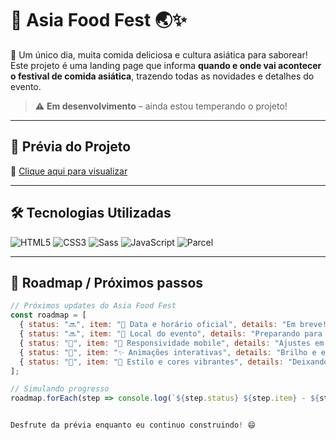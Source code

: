 # 🍜 Asia Food Fest 🌏✨

🎉 Um único dia, muita comida deliciosa e cultura asiática para saborear!  
Este projeto é uma landing page que informa **quando e onde vai acontecer o festival de comida asiática**, trazendo todas as novidades e detalhes do evento.  

> ⚠️ **Em desenvolvimento** – ainda estou temperando o projeto!  

---

## 🔗 Prévia do Projeto
🍱 [Clique aqui para visualizar](https://preview--asia-food-dream.lovable.app/)  

---

## 🛠️ Tecnologias Utilizadas
![HTML5](https://img.shields.io/badge/HTML5-E34F26?style=flat&logo=html5&logoColor=white)
![CSS3](https://img.shields.io/badge/CSS3-1572B6?style=flat&logo=css3&logoColor=white)
![Sass](https://img.shields.io/badge/Sass-CC6699?style=flat&logo=sass&logoColor=white)
![JavaScript](https://img.shields.io/badge/JavaScript-F7DF1E?style=flat&logo=javascript&logoColor=black)
![Parcel](https://img.shields.io/badge/Parcel-DF1B00?style=flat&logo=parcel&logoColor=white)

---
## 🚀 Roadmap / Próximos passos

```javascript
// Próximos updates do Asia Food Fest
const roadmap = [
  { status: "🔜", item: "📅 Data e horário oficial", details: "Em breve! Fique de olho!" },
  { status: "🔜", item: "📍 Local do evento", details: "Preparando para divulgar" },
  { status: "🔧", item: "📱 Responsividade mobile", details: "Ajustes em andamento" },
  { status: "🎨", item: "✨ Animações interativas", details: "Brilho e efeitos chegando" },
  { status: "🌈", item: "🎉 Estilo e cores vibrantes", details: "Deixando tudo mais chamativo" }
];

// Simulando progresso
roadmap.forEach(step => console.log(`${step.status} ${step.item} - ${step.details}`));


Desfrute da prévia enquanto eu continuo construindo! 😄
